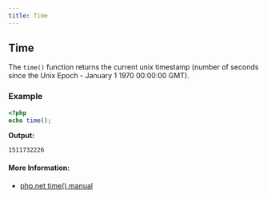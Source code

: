 ```yaml
---
title: Time
---
```

## Time

The `time()` function returns the current unix timestamp (number of seconds since the Unix Epoch - January 1 1970 00:00:00 GMT).

### Example
```php
<?php
echo time();
```
**Output:**
```text
1511732226
```
#### More Information:
* <a href="https://secure.php.net/manual/en/function.time.php">php.net time() manual</a>
